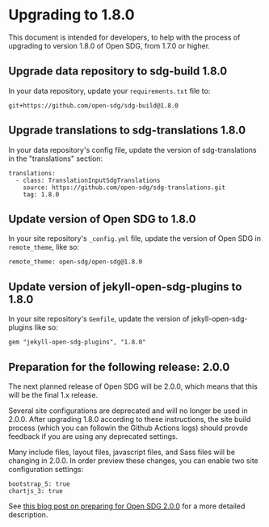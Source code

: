 <h1>Upgrading to 1.8.0</h1>

This document is intended for developers, to help with the process of upgrading to version 1.8.0 of Open SDG, from 1.7.0 or higher.

## Upgrade data repository to sdg-build 1.8.0

In your data repository, update your `requirements.txt` file to:

```
git+https://github.com/open-sdg/sdg-build@1.8.0
```

## Upgrade translations to sdg-translations 1.8.0

In your data repository's config file, update the version of sdg-translations in the "translations" section:

```
translations:
  - class: TranslationInputSdgTranslations
    source: https://github.com/open-sdg/sdg-translations.git
    tag: 1.8.0
```

## Update version of Open SDG to 1.8.0

In your site repository's `_config.yml` file, update the version of Open SDG in `remote_theme`, like so:

```
remote_theme: open-sdg/open-sdg@1.8.0
```

## Update version of jekyll-open-sdg-plugins to 1.8.0

In your site repository's `Gemfile`, update the version of jekyll-open-sdg-plugins like so:

```
gem "jekyll-open-sdg-plugins", "1.8.0"
```

## Preparation for the following release: 2.0.0

The next planned release of Open SDG will be 2.0.0, which means that this will be the final 1.x release.

Several site configurations are deprecated and will no longer be used in 2.0.0. After upgrading 1.8.0 according to these instructions, the site build process (which you can followin the Github Actions logs) should provde feedback if you are using any deprecated settings.

Many include files, layout files, javascript files, and Sass files will be changing in 2.0.0. In order preview these changes, you can enable two site configuration settings:

```
bootstrap_5: true
chartjs_3: true
```

See [this blog post on preparing for Open SDG 2.0.0](https://open-sdg.org/blog/2022-04-01-preparing-for-open-sdg-2/) for a more detailed description.
